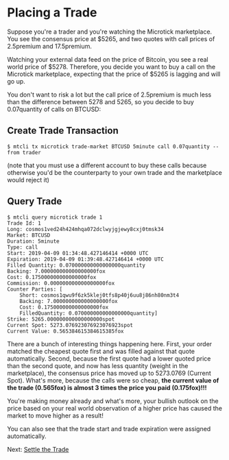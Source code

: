 # Placing a Trade

Suppose you're a trader and you're watching the Microtick marketplace. You see the consensus price at $5265, and two quotes
with call prices of 2.5premium and 17.5premium.

Watching your external data feed on the price of Bitcoin, you see a real world price of $5278. Therefore, you decide you want to 
buy a call on the Microtick marketplace, expecting that the price of $5265 is lagging and will go up.

You don't want to risk a lot but the call price of 2.5premium is much less than the difference between 5278 and 5265, so you decide
to buy 0.07quantity of calls on BTCUSD:

## Create Trade Transaction

```
$ mtcli tx microtick trade-market BTCUSD 5minute call 0.07quantity --from trader
```

(note that you must use a different account to buy these calls because otherwise you'd be the counterparty to your own trade and
the marketplace would reject it)

## Query Trade

```
$ mtcli query microtick trade 1
Trade Id: 1
Long: cosmos1ved24h424mhqa072dclwyjgjewy8cxj0tmsk34
Market: BTCUSD
Duration: 5minute
Type: call
Start: 2019-04-09 01:34:48.427146414 +0000 UTC
Expiration: 2019-04-09 01:39:48.427146414 +0000 UTC
Filled Quantity: 0.070000000000000000quantity
Backing: 7.000000000000000000fox
Cost: 0.175000000000000000fox
Commission: 0.000000000000000000fox
Counter Parties: [
    Short: cosmos1qwu9f6zk5klej0tfs8p40j6uu8j86nh80nm3t4
    Backing: 7.000000000000000000fox
    Cost: 0.175000000000000000fox
    FilledQuantity: 0.070000000000000000quantity]
Strike: 5265.000000000000000000spot 
Current Spot: 5273.076923076923076923spot
Current Value: 0.565384615384615385fox
```

There are a bunch of interesting things happening here. First, your order matched the cheapest quote first and was filled against
that quote automatically. Second, because the first quote had a lower quoted price than the second quote, and now has less quantity
(weight in the marketplace), the consensus price has moved up to 5273.0769 (Current Spot). What's more, because the calls were so
cheap, **the current value of the trade (0.565fox) is almost 3 times the price you paid (0.175fox)!!!**

You're making money already and what's more, your bullish outlook on the price based on your real world observation of a higher price
has caused the market to move higher as a result!

You can also see that the trade start and trade expiration were assigned automatically.

Next: [Settle the Trade](https://github.com/mjackson001/mtzone/blob/master/doc/settletrade.md)

